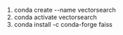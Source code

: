 1. conda create --name vectorsearch
2. conda activate vectorsearch
3. conda install -c conda-forge faiss
